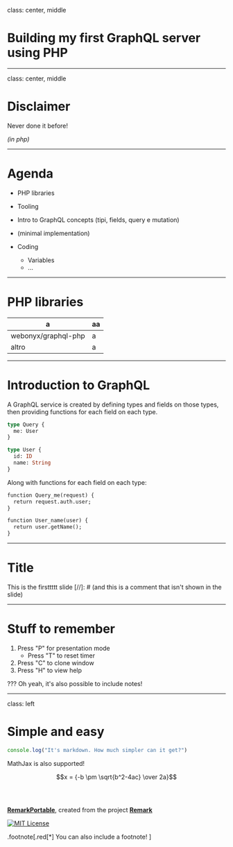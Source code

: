 
class: center, middle

# Building my first GraphQL server using PHP

---

class: center, middle

# Disclaimer

Never done it before!

_(in php)_

---

# Agenda

- PHP libraries
- Tooling
- Intro to GraphQL concepts (tipi, fields, query e mutation)
- (minimal implementation)


- Coding
  - Variables
  - ...
  
---

# PHP libraries

| a | aa |
| --- | --- |
| webonyx/graphql-php | a |
| altro | a |

---

# Introduction to GraphQL

A GraphQL service is created by defining types and fields on those types, then providing functions for each field on each type.

```graphql
type Query {
  me: User
}

type User {
  id: ID
  name: String
}
```

Along with functions for each field on each type:

```graphql
function Query_me(request) {
  return request.auth.user;
}

function User_name(user) {
  return user.getName();
}
```

---

# Title

This is the firsttttt slide
[//]: # (and this is a comment that isn't shown in the slide)

---

# Stuff to remember

1. Press "P" for presentation mode
    - Press "T" to reset timer
2. Press "C" to clone window
3. Press "H" to view help

???
Oh yeah, it's also possible to include notes!

---

class: left

# Simple and easy

```javascript
console.log("It's markdown. How much simpler can it get?")
```

MathJax is also supported!

$$x = {-b \pm \sqrt{b^2-4ac} \over 2a}$$
<br/>
<br/>
<br/>
**[RemarkPortable](https://github.com/BenTearzz/RemarkPortable)**, created from the project **[Remark](https://github.com/gnab/remark)** 

[![MIT License](https://img.shields.io/badge/License-MIT-yellow.svg)](https://opensource.org/licenses/MIT)

.footnote[.red[*] You can also include a footnote! ]
